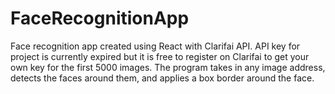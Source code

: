 # FaceRecognitionApp

Face recognition app created using React with Clarifai API. API key for project is currently expired but it is free to register on Clarifai to get your own key for the first 5000 images. The program takes in any image address, detects the faces around them, and applies a box border around the face.
